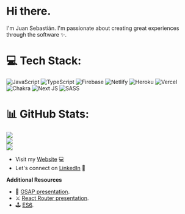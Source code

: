 # Hi there. 
I'm Juan Sebastián. I'm passionate about creating great experiences through the software ✨. 


# 💻 Tech Stack:
![JavaScript](https://img.shields.io/badge/javascript-%23323330.svg?style=for-the-badge&logo=javascript&logoColor=%23F7DF1E) ![TypeScript](https://img.shields.io/badge/typescript-%23007ACC.svg?style=for-the-badge&logo=typescript&logoColor=white) ![Firebase](https://img.shields.io/badge/firebase-%23039BE5.svg?style=for-the-badge&logo=firebase) ![Netlify](https://img.shields.io/badge/netlify-%23000000.svg?style=for-the-badge&logo=netlify&logoColor=#00C7B7) ![Heroku](https://img.shields.io/badge/heroku-%23430098.svg?style=for-the-badge&logo=heroku&logoColor=white) ![Vercel](https://img.shields.io/badge/vercel-%23000000.svg?style=for-the-badge&logo=vercel&logoColor=white) ![Chakra](https://img.shields.io/badge/chakra-%234ED1C5.svg?style=for-the-badge&logo=chakraui&logoColor=white) ![Next JS](https://img.shields.io/badge/Next-black?style=for-the-badge&logo=next.js&logoColor=white) ![SASS](https://img.shields.io/badge/SASS-hotpink.svg?style=for-the-badge&logo=SASS&logoColor=white)

# 📊 GitHub Stats:
![](https://github-readme-stats.vercel.app/api?username=juancho11gm&theme=dark&hide_border=false&include_all_commits=true&count_private=false)<br/>
![](https://github-readme-streak-stats.herokuapp.com/?user=juancho11gm&theme=dark&hide_border=false)<br/>
![](https://github-readme-stats.vercel.app/api/top-langs/?username=juancho11gm&theme=dark&hide_border=false&include_all_commits=true&count_private=false&layout=compact)



* Visit my [Website](https://www.juango.dev) 💻
* Let's connect on [LinkedIn](https://www.linkedin.com/in/juansebastiangonzalezm/) 💼

**Additional Resources**

- 🔮 [GSAP presentation](https://slides.com/juansebastian-4/gsap).
- ⚔️ [React Router presentation](https://slides.com/juansebastian-4/code).
- 🕹 [ES6](https://slides.com/jmgr2996/deck-77bdab).
